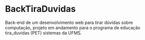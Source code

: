 # BackTiraDuvidas
Back-end de um desenvolvimento web para tirar dúvidas sobre computação, projeto em andamento para o programa de educação tira_duvidas (PET) sistemas da UFMS.
